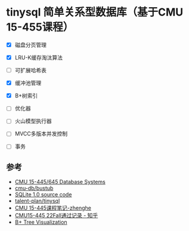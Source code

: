 # tinysql 简单关系型数据库（基于CMU 15-455课程）
- [x] 磁盘分页管理
- [x] LRU-K缓存淘汰算法
- [ ] 可扩展哈希表
- [x] 缓冲池管理
- [x] B+树索引
- [ ] 优化器
- [ ] 火山模型执行器
- [ ] MVCC多版本并发控制
- [ ] 事务


## 参考
- [CMU 15-445/645 Database Systems](https://15445.courses.cs.cmu.edu/fall2022/)
- [cmu-db/bustub](https://github.com/cmu-db/bustub)
- [SQLite 1.0 source code](https://www.sqlite.org/src/info/f37dd18e3fc6314e)
- [talent-plan/tinysql](https://github.com/talent-plan/tinysql)
- [CMU 15-445课程笔记-zhenghe](https://zhenghe.gitbook.io/open-courses/cmu-15-445-645-database-systems/relational-data-model)
- [CMU15-445 22Fall通过记录 - 知乎](https://www.zhihu.com/column/c_1605901992903004160)
- [B+ Tree Visualization](https://www.cs.usfca.edu/~galles/visualization/BPlusTree.html)